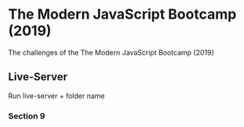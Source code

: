 # The Modern JavaScript Bootcamp (2019)

The challenges of the The Modern JavaScript Bootcamp (2019) 

## Live-Server

Run live-server + folder name

### Section 9
